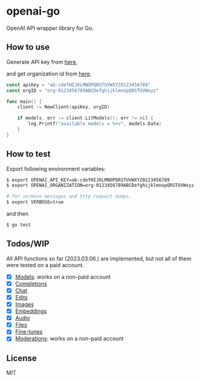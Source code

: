 # openai-go

OpenAI API wrapper library for Go.

## How to use

Generate API key from [here](https://platform.openai.com/account/api-keys),

and get organization id from [here](https://platform.openai.com/account/org-settings).

```go
const apiKey = "ab-cdefHIJKLMNOPQRSTUVWXYZ0123456789"
const orgID = "org-0123456789ABCDefghijklmnopQRSTUVWxyz"

func main() {
    client := NewClient(apiKey, orgID)

    if models, err := client.LitModels(); err != nil {
        log.Printf("available models = %+v", models.Data)
    }
}
```

## How to test

Export following environment variables:

```bash
$ export OPENAI_API_KEY=ab-cdefHIJKLMNOPQRSTUVWXYZ0123456789
$ export OPENAI_ORGANIZATION=org-0123456789ABCDefghijklmnopQRSTUVWxyz

# for verbose messages and http request dumps,
$ export VERBOSE=true

```

and then

```bash
$ go test
```

## Todos/WIP

All API functions so far (2023.03.06.) are implemented, but not all of them were tested on a paid account.

- [X] [Models](https://platform.openai.com/docs/api-reference/models): works on a non-paid account
- [X] [Completions](https://platform.openai.com/docs/api-reference/completions)
- [X] [Chat](https://platform.openai.com/docs/api-reference/chat)
- [X] [Edits](https://platform.openai.com/docs/api-reference/edits)
- [X] [Images](https://platform.openai.com/docs/api-reference/images)
- [X] [Embeddings](https://platform.openai.com/docs/api-reference/embeddings)
- [X] [Audio](https://platform.openai.com/docs/api-reference/audio)
- [X] [Files](https://platform.openai.com/docs/api-reference/files)
- [X] [Fine-tunes](https://platform.openai.com/docs/api-reference/fine-tunes)
- [X] [Moderations](https://platform.openai.com/docs/api-reference/moderations): works on a non-paid account

## License

MIT

